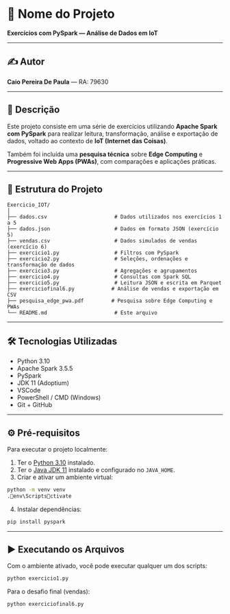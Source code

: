 # 📌 Nome do Projeto

**Exercícios com PySpark — Análise de Dados em IoT**

---

## ✍️ Autor

**Caio Pereira De Paula** — RA: 79630

---

## 📘 Descrição

Este projeto consiste em uma série de exercícios utilizando **Apache Spark com PySpark** para realizar leitura, transformação, análise e exportação de dados, voltado ao contexto de **IoT (Internet das Coisas)**.

Também foi incluída uma **pesquisa técnica** sobre **Edge Computing** e **Progressive Web Apps (PWAs)**, com comparações e aplicações práticas.

---

## 📁 Estrutura do Projeto

```
Exercicio_IOT/
│
├── dados.csv                      # Dados utilizados nos exercícios 1 a 5
├── dados.json                     # Dados em formato JSON (exercício 5)
├── vendas.csv                     # Dados simulados de vendas (exercício 6)
├── exercicio1.py                  # Filtros com PySpark
├── exercicio2.py                  # Seleções, ordenações e transformação de dados
├── exercicio3.py                  # Agregações e agrupamentos
├── exercicio4.py                  # Consultas com Spark SQL
├── exercicio5.py                  # Leitura JSON e escrita em Parquet
├── exerciciofinal6.py            # Análise de vendas e exportação em CSV
├── pesquisa_edge_pwa.pdf         # Pesquisa sobre Edge Computing e PWAs
└── README.md                      # Este arquivo
```

---

## 🛠️ Tecnologias Utilizadas

- Python 3.10
- Apache Spark 3.5.5
- PySpark
- JDK 11 (Adoptium)
- VSCode
- PowerShell / CMD (Windows)
- Git + GitHub

---

## ⚙️ Pré-requisitos

Para executar o projeto localmente:

1. Ter o [Python 3.10](https://www.python.org/downloads/release/python-31012/) instalado.
2. Ter o [Java JDK 11](https://adoptium.net/pt/temurin/releases/?version=11) instalado e configurado no `JAVA_HOME`.
3. Criar e ativar um ambiente virtual:

```bash
python -m venv venv
.env\Scriptsctivate
```

4. Instalar dependências:

```bash
pip install pyspark
```

---

## ▶️ Executando os Arquivos

Com o ambiente ativado, você pode executar qualquer um dos scripts:

```bash
python exercicio1.py
```

Para o desafio final (vendas):

```bash
python exerciciofinal6.py
```

